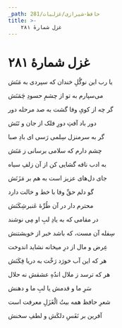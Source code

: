 ```yaml
---
_path: حافظ-شیرازی/غزلیات/281
title: >-
    غزل شمارهٔ ۲۸۱
---
```

# غزل شمارهٔ ۲۸۱

<div class="b" id="bn1"><div class="m1"><p>یا رب این نوگُلِ خندان که سپردی به مَنَش</p></div>
<div class="m2"><p>می‌سپارم به تو از چشمِ حسودِ چَمَنَش</p></div></div>
<div class="b" id="bn2"><div class="m1"><p>گر چه از کویِ وفا گشت به صد مرحله دور</p></div>
<div class="m2"><p>دور باد آفتِ دورِ فلک از جان و تَنَش</p></div></div>
<div class="b" id="bn3"><div class="m1"><p>گر به سرمنزل سِلمی رَسی ای بادِ صبا</p></div>
<div class="m2"><p>چشم دارم که سلامی برسانی ز مَنَش</p></div></div>
<div class="b" id="bn4"><div class="m1"><p>به ادب نافه گشایی کن از آن زلفِ سیاه</p></div>
<div class="m2"><p>جای دل‌های عزیز است به هم بر مَزَنَش</p></div></div>
<div class="b" id="bn5"><div class="m1"><p>گو دلم حقِّ وفا با خط و خالت دارد</p></div>
<div class="m2"><p>محترم دار در آن طُرِّهٔ عَنبرشِکَنَش</p></div></div>
<div class="b" id="bn6"><div class="m1"><p>در مقامی که به یادِ لبِ او مِی نوشند</p></div>
<div class="m2"><p>سِفله آن مست، که باشد خبر از خویشتنش</p></div></div>
<div class="b" id="bn7"><div class="m1"><p>عِرض و مال از درِ میخانه نشاید اندوخت</p></div>
<div class="m2"><p>هر که این آب خورَد رَخْت به دریا فِکَنَش</p></div></div>
<div class="b" id="bn8"><div class="m1"><p>هر که ترسد ز ملال اندُهِ عشقش نه حلال</p></div>
<div class="m2"><p>سَرِ ما و قدمش یا لبِ ما و دهنش</p></div></div>
<div class="b" id="bn9"><div class="m1"><p>شعرِ حافظ همه بیتُ الْغَزَلِ معرفت است</p></div>
<div class="m2"><p>آفرین بر نَفَسِ دلکَش و لطفِ سخنش</p></div></div>
